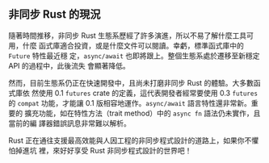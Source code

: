 ## 非同步 Rust 的現況

隨著時間推移，非同步 Rust 生態系歷經了許多演進，所以不易了解什麼工具可用，什麼
函式庫適合投資，或是什麼文件可以閱讀。幸虧，標準函式庫中的 `Future` 特性最近穩
定，`async/await` 也即將跟上。整個生態系處於遷移至新穩定 API 的過程中，此後流失
會顯著降低。

然而，目前生態系仍正在快速開發中，且尚未打磨非同步 Rust 的體驗。大多數函式庫依
然使用 0.1 `futures` crate 的定義，這代表開發者經常要使用 0.3 `futures` 的
`compat` 功能，才能讓 0.1 版相容地運作。`async/await` 語言特性還非常新。重要的
擴充功能，如在特性方法（trait method）中的 `async fn` 語法仍未實作，且當前的編
譯器錯誤訊息非常難以解析。

Rust 正在通往支援最高效能與人因工程的非同步程式設計的道路上，如果你不懼怕掉進坑
裡，來好好享受 Rust 非同步程式設計的世界吧！

